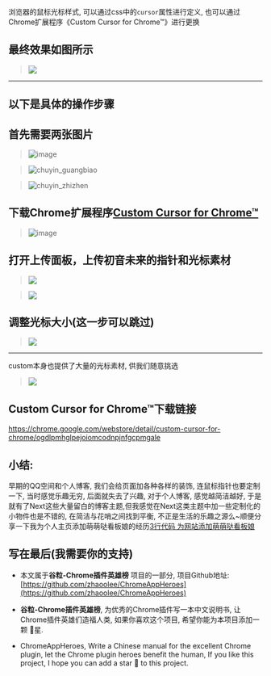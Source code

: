 浏览器的鼠标光标样式, 可以通过css中的`cursor`属性进行定义, 也可以通过Chrome扩展程序《Custom Cursor for Chrome™》进行更换

## 最终效果如图所示
> ![](https://v2fy.com/asset/051_custom_cursor_for_chrome/61166967-d0846f00-a569-11e9-9141-15cef4983098.gif)

---
以下是具体的操作步骤
---

## 首先需要两张图片
> ![image](https://v2fy.com/asset/051_custom_cursor_for_chrome/61167003-7e901900-a56a-11e9-8631-57e86791d500.png)

> ![chuyin_guangbiao](https://v2fy.com/asset/051_custom_cursor_for_chrome/61167012-98c9f700-a56a-11e9-9d13-bdff338418b0.png)

> ![chuyin_zhizhen](https://v2fy.com/asset/051_custom_cursor_for_chrome/61167013-98c9f700-a56a-11e9-983e-1078960d84ad.png)


## 下载Chrome扩展程序[Custom Cursor for Chrome™](https://chrome.google.com/webstore/detail/custom-cursor-for-chrome/ogdlpmhglpejoiomcodnpjnfgcpmgale)

>  ![image](https://v2fy.com/asset/051_custom_cursor_for_chrome/61167106-04609400-a56c-11e9-8da1-5d4f11a8fef9.png)



## 打开上传面板，上传初音未来的指针和光标素材

> ![](https://v2fy.com/asset/051_custom_cursor_for_chrome/61167095-d4b18c00-a56b-11e9-8351-7b189c7efb8b.png)

> ![](https://v2fy.com/asset/051_custom_cursor_for_chrome/61167207-0e839200-a56e-11e9-845b-9082f8f0815a.gif)

## 调整光标大小(这一步可以跳过)

> ![](https://v2fy.com/asset/051_custom_cursor_for_chrome/61167240-9073bb00-a56e-11e9-90ec-73ee9b501157.gif)


----

custom本身也提供了大量的光标素材, 供我们随意挑选


> ![](https://v2fy.com/asset/051_custom_cursor_for_chrome/61167313-9a49ee00-a56f-11e9-8705-70da1d9e7764.gif)



## Custom Cursor for Chrome™下载链接

https://chrome.google.com/webstore/detail/custom-cursor-for-chrome/ogdlpmhglpejoiomcodnpjnfgcpmgale



## 小结:

早期的QQ空间和个人博客, 我们会给页面加各种各样的装饰, 连鼠标指针也要定制一下, 当时感觉乐趣无穷, 后面就失去了兴趣, 对于个人博客, 感觉越简洁越好, 于是就有了Next这些大量留白的博客主题,但我感觉在Next这类主题中加一些定制化的小物件也是不错的, 在简洁与花哨之间找到平衡, 不正是生活的乐趣之源么~顺便分享一下我为个人主页添加萌萌哒看板娘的经历[3行代码 为网站添加萌萌哒看板娘](https://zhaoolee.github.io/GBlog/2019/07/04/live2d/)


## 写在最后(我需要你的支持)

- 本文属于**谷粒-Chrome插件英雄榜** 项目的一部分, 项目Github地址: [https://github.com/zhaoolee/ChromeAppHeroes](https://github.com/zhaoolee/ChromeAppHeroes)

- **谷粒-Chrome插件英雄榜**, 为优秀的Chrome插件写一本中文说明书, 让Chrome插件英雄们造福人类, 如果你喜欢这个项目, 希望你能为本项目添加一颗 🌟星.

- ChromeAppHeroes, Write a Chinese manual for the excellent Chrome plugin, let the Chrome plugin heroes benefit the human, If you like this project, I hope you can add a star 🌟 to this project.


